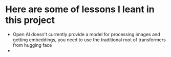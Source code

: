 # Here are some of lessons I leant in this project
   - Open AI doesn't currently provide a model for processing images and getting embeddings, you need to use the traditional root of transformers from hugging face
   - 